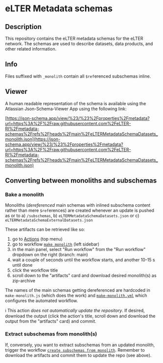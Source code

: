 # eLTER Metadata schemas

## Description
This repository contains the eLTER metadata schemas for the eLTER network. The schemas are used to describe datasets, data products, and other related information.

## Info
Files suffixed with `_monolith` contain all `$ref`erenced subschemas inline.

## Viewer

A human readable representation of the schema is available using the Atlassian Json-Schema-Viewer App using the following link:

[https://json-schema.app/view/%23/%23%2Fproperties%2Fmetadata?url=https%3A%2F%2Fraw.githubusercontent.com%2FeLTER-RI%2Fmetadata-schemas%2Frefs%2Fheads%2Fmain%2FeLTERMetadataSchemaDatasets_monolith.json](https://json-schema.app/view/%23/%23%2Fproperties%2Fmetadata?url=https%3A%2F%2Fraw.githubusercontent.com%2FeLTER-RI%2Fmetadata-schemas%2Frefs%2Fheads%2Fmain%2FeLTERMetadataSchemaDatasets_monolith.json)

## Converting between monoliths and subschemas

### Bake a monolith

Monoliths (*dereferenced* main schemas with inlined subschema content rather than mere `$ref`erences) are created whenever an update is 
pushed as or to a) `/subschemas`, b) `eLTERMetadataSchemaDatasets.json` or c) `eLTERMetadataSchemaExternalDatasets.json`

These artifacts can be retrieved like so:
1. go to [Actions](https://github.com/eLTER-RI/metadata-schemas/actions) (top menu)
2. go to workflow [`make monolith`](https://github.com/eLTER-RI/metadata-schemas/actions/workflows/make-monolith.yml) (left sidebar)
3. in the main panel, select "Run workflow" from the "Run workflow" dropdown on the right (branch: main)
4. wait a couple of seconds until the workflow starts, and another 10-15 s until done
5. click the workflow title
6. scroll down to the "artifacts" card and download desired monolith(s) as zip-archive

The names of the main schemas getting dereferenced are hardcoded in `make-monolith.js` (which does the work) and [`make-monolith.yml`](https://github.com/eLTER-RI/metadata-schemas/blob/main/.github/workflows/make-monolith.yml) which configures the automated workflow.

ℹ️ This action *does not automatically update the repository*. If desired, download the output (click the action's title, scroll down and download the output from the "artifacts" card) and commit. 

### Extract subschemas from monolith(s)
If, conversely, you want to extract subschemas from an updated monolith, trigger the workflow [`create subschemas from monolith`](https://github.com/eLTER-RI/metadata-schemas/actions/workflows/subschemas-from-monolith.yml). Remember to download the artifacts and commit them to update the repo (see above).

